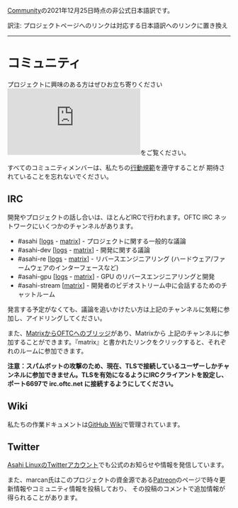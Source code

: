 [Community](https://asahilinux.org/community)の2021年12月25日時点の非公式日本語訳です。

訳注: プロジェクトページへのリンクは対応する日本語訳へのリンクに置き換え
 
---
# コミュニティ

プロジェクトに興味のある方はぜひお立ち寄りください![プロジェクトへの貢献方法](https://github.com/asfdrwe/asahi-linux-translations/blob/main/contribute.md)をご覧ください。

すべてのコミュニティメンバーは、私たちの[行動規範](https://github.com/asfdrwe/asahi-linux-translations/blob/main/code-of-conduct.md)を遵守することが
期待されていることを忘れないでください。

## IRC
開発やプロジェクトの話し合いは、ほとんどIRCで行われます。OFTC IRC ネットワークにいくつかのチャンネルがあります。

- #asahi \[[logs](https://oftc.irclog.whitequark.org/asahi) - [matrix](https://matrix.to/#/#_oftc_#asahi:matrix.org)\] -
プロジェクトに関する一般的な議論
- #asahi-dev \[[logs](https://oftc.irclog.whitequark.org/asahi-dev) - [matrix](https://matrix.to/#/#_oftc_#asahi-dev:matrix.org)\] -
開発に関する議論
- #asahi-re \[[logs](https://oftc.irclog.whitequark.org/asahi-re) - [matrix](https://matrix.to/#/#_oftc_#asahi-re:matrix.org)\] - 
リバースエンジニアリング (ハードウェア/ファームウェアのインターフェースなど)
- #asahi-gpu \[[logs](https://oftc.irclog.whitequark.org/asahi-gpu) - [matrix](https://matrix.to/#/#_oftc_#asahi-gpu:matrix.org)\] - 
GPU のリバースエンジニアリングと開発
- #asahi-stream \[[matrix](https://matrix.to/#/#_oftc_#asahi-stream:matrix.org)\] - 開発者のビデオストリーム中に会話するためのチャットルーム

発言する予定がなくても、議論を追いかけたい方は上記のチャンネルに気軽に参加し、アイドリングしてください。

また、[MatrixからOFTCへのブリッジ](https://medium.com/@RiotChat/new-irc-integrations-oftc-and-snoonet-b88883a58303)があり、Matrixから
上記のチャンネルに参加することができます。『matrix』と書かれたリンクをクリックすると、それぞれのルームに参加できます。

**注意：スパムボットの攻撃のため、現在、TLSで接続しているユーザーしかチャンネルに参加できません。TLSを有効になるようにIRCクライアントを設定し、
ポート6697で irc.oftc.net に接続するようにしてください。**

## Wiki

私たちの作業ドキュメントは[GitHub Wiki](https://github.com/asfdrwe/asahi-linux-translations/wiki)で管理されています。

## Twitter

[Asahi LinuxのTwitterアカウント](https://twitter.com/AsahiLinux)でも公式のお知らせや情報を発信しています。

また、marcan氏はこのプロジェクトの資金源である[Patreon](https://patreon.com/marcan)のページで時々更新情報やコミュニティ情報を投稿しており、
その投稿のコメントで追加情報が得られることがあります。
